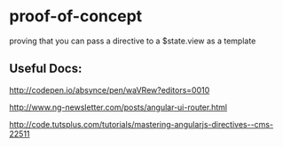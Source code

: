 # proof-of-concept
proving that you can pass a directive to a $state.view as a template

## Useful Docs:

http://codepen.io/absynce/pen/waVRew?editors=0010

http://www.ng-newsletter.com/posts/angular-ui-router.html

http://code.tutsplus.com/tutorials/mastering-angularjs-directives--cms-22511

